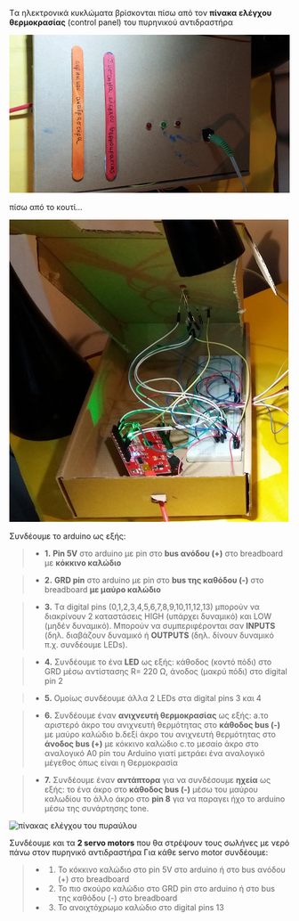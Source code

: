 
Tα ηλεκτρονικά κυκλώματα βρίσκονται πίσω από τον  **πίνακα ελέγχου θερμοκρασίας** (control panel) του πυρηνικού αντιδραστήρα

![πίνακας ελέγχου  θερμοκρασίας πυρηνικού αντιδραστήρα](/assets/images/control-panel-c.jpg)

πίσω από το κουτί...

![πίνακας ελέγχου  θερμοκρασίας πυρηνικού αντιδραστήρα](/assets/images/in.jpg)


Συνδέουμε το arduino ως εξής:
> - **1.**	**Pin 5V** στο arduino με pin στο **bus ανόδου (+)** στο breadboard με **κόκκινο καλώδιο**

> - **2.**	**GRD pin** στο arduino με pin στο **bus της καθόδου (-)**  στο breadboard  **με μαύρο καλώδιο**

> - **3.**	Tα digital pins (0,1,2,3,4,5,6,7,8,9,10,11,12,13) μπορούν να διακρίνουν 2 καταστάσεις HIGH (υπάρχει δυναμικό) και LOW (μηδέν δυναμικό). Μπορούν να  συμπεριφέρονται σαν **INPUTS** (δηλ. διαβάζουν δυναμικό   ή **OUTPUTS** (δηλ. δίνουν δυναμικό π.χ. συνδέουμε LEDs). 

> - **4.**	Συνδέουμε τo ένα **LED** ως εξής: 
κάθοδος (κοντό πόδι)  στο GRD  μέσω αντίστασης R= 220 Ω, 
άνοδος (μακρύ πόδι) στο digital pin 2

> - **5.**	Oμοίως συνδέουμε άλλα 2 LEDs στα digital pins  3 και 4

> - **6.**	Συνδέουμε έναν **ανιχνευτή θερμοκρασίας** ως εξής:
 a.το αριστερό άκρο του ανιχνευτή θερμότητας στο **κάθοδος bus (-)** με μαύρο καλώδιο
 b.δεξί άκρο του ανιχνευτή θερμότητας στο **άνοδος bus (+)** με κόκκινο καλώδιο
 c.το μεσαίο άκρο στο αναλογικό Α0 pin του Arduino γιατί μετράει ένα αναλογικό μέγεθος όπως είναι η Θερμοκρασία
 
 
 > - **7.**	 Συνδέουμε έναν **αντάπτορα** για να συνδέσουμε **ηχεία** ως εξής: το ένα άκρο  στο **κάθοδος bus (-)**  μέσω του μαύρου καλωδίου το άλλο άκρο στο **pin 8** για να παραγει ήχο το arduino μέσω της συνάρτησης tone.
 
![πίνακας ελέγχου  του πυραύλου](/assets/images/pyraylos1.png)

Συνδέουμε και τα **2 servo motors** που θα στρέψουν τους σωλήνες με νερό πάνω στον πυρηνικό αντιδραστήρα
Για κάθε servo motor συνδέουμε:
> - 1.	Το κόκκινο καλώδιο  στο pin 5V στο arduino   ή  στο bus ανόδου (+) στο breadboard 
> - 2.	Το πιο σκούρο καλώδιο στο GRD  pin στο arduino ή στο bus της καθόδου (-)  στο breadboard  
> - 3.	To ανοιχτόχρωμο καλώδιο στο digital pins 13

